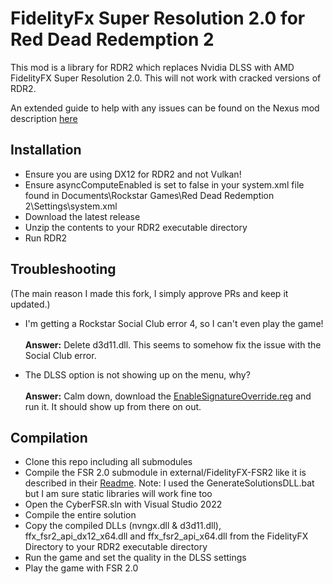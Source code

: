 # FidelityFx Super Resolution 2.0 for Red Dead Redemption 2

 This mod is a library for RDR2 which replaces Nvidia DLSS with AMD FidelityFX Super Resolution 2.0.
 This will not work with cracked versions of RDR2.
 
 An extended guide to help with any issues can be found on the Nexus mod description [here](https://www.nexusmods.com/reddeadredemption2/mods/1550)
 
## Installation

* Ensure you are using DX12 for RDR2 and not Vulkan!
* Ensure asyncComputeEnabled is set to false in your system.xml file found in Documents\Rockstar Games\Red Dead Redemption 2\Settings\system.xml
* Download the latest release 
* Unzip the contents to your RDR2 executable directory
* Run RDR2

## Troubleshooting
(The main reason I made this fork, I simply approve PRs and keep it updated.)

- I'm getting a Rockstar Social Club error 4, so I can't even play the game!
<br><br><b>Answer:</b> Delete d3d11.dll. This seems to somehow fix the issue with the Social Club error.

- The DLSS option is not showing up on the menu, why?
<br><br><b>Answer:</b> Calm down, download the [EnableSignatureOverride.reg](https://github.com/AkiraJkr/RDRFSR2/releases/download/v1.1/EnableSignatureOverride.reg) and run it. It should show up from there on out.

## Compilation

* Clone this repo including all submodules
* Compile the FSR 2.0 submodule in external/FidelityFX-FSR2 like it is described in their [Readme](https://github.com/GPUOpen-Effects/FidelityFX-FSR2#quick-start-checklist). Note: I used the GenerateSolutionsDLL.bat but I am sure static libraries will work fine too
* Open the CyberFSR.sln with Visual Studio 2022
* Compile the entire solution
* Copy the compiled DLLs (nvngx.dll & d3d11.dll), ffx_fsr2_api_dx12_x64.dll and ffx_fsr2_api_x64.dll from the FidelityFX Directory to your RDR2 executable directory
* Run the game and set the quality in the DLSS settings
* Play the game with FSR 2.0

